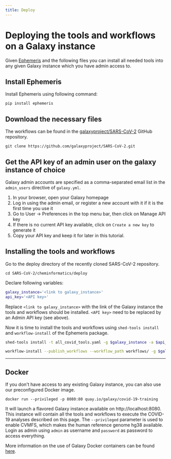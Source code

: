 ```yaml
---
title: Deploy
---
```

# Deploying the tools and workflows on a Galaxy instance

Given [Ephemeris](https://ephemeris.readthedocs.io/en/latest/) and the following files you can install all needed tools into any given Galaxy instance which you have admin access to.

## Install Ephemeris 
Install Ephemeris using following command:

```
pip install ephemeris
```

## Download the necessary files

The workflows can be found in the [galaxyproject/SARS-CoV-2](https://github.com/galaxyproject/SARS-CoV-2) GitHub repository. 
```
git clone https://github.com/galaxyproject/SARS-CoV-2.git
```

## Get the API key of an admin user on the galaxy instance of choice

Galaxy admin accounts are specified as a comma-separated email list in the `admin_users` directive of `galaxy.yml`. 

1. In your browser, open your Galaxy homepage
2. Log in using the admin email, or register a new account with it if it is the first time you use it
3. Go to User -> Preferences in the top menu bar, then click on Manage API key
4. If there is no current API key available, click on `Create a new key` to generate it
5. Copy your API key and keep it for later in this tutorial.

## Installing the tools and workflows

Go to the deploy directory of the recently cloned SARS-CoV-2 repository.

```
cd SARS-CoV-2/cheminformatics/deploy
```

Declare following variables:

```sh
galaxy_instance='<link to galaxy_instance>'
api_key='<API key>'
```

Replace `<link to galaxy_instance>` with the link of the Galaxy instance the tools and workflows should be installed. `<API key>` need to be replaced by an Admin API key (see above).

Now it is time to install the tools and workflows using `shed-tools install` and `workflow-install`
of the Ephemeris package.

```sh
shed-tools install -t all_covid_tools.yaml -g $galaxy_instance -a $api_key

workflow-install --publish_workflows --workflow_path workflows/ -g $galaxy_instance -a $api_key
```

---

## Docker

If you don't have access to any existing Galaxy instance, you can also use our preconfigured Docker image.

```
docker run --privileged -p 8080:80 quay.io/galaxy/covid-19-training
```

It will launch a flavored Galaxy instance available on http://localhost:8080. This instance will contain all the tools and workflows to execute the COVID-19 analyses described on this page. The `--privileged` parameter is used to enable CVMFS, which makes the human reference genome hg38 available. Login as admin using `admin` as username and `password` as password to access everything.

More information on the use of Galaxy Docker containers can be found [here](https://github.com/bgruening/docker-galaxy-stable).
